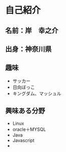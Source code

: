 # 自己紹介
## 名前：岸　幸之介
## 出身：神奈川県
## 趣味
- サッカー
- 日向ぼっこ
- キングダム、マッシュル
## 興味ある分野
- Linux
- oracle＋MYSQL
- Java
- Javascript
- 
